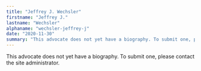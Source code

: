 ```yaml
---
title: "Jeffrey J. Wechsler"
firstname: "Jeffrey J."
lastname: "Wechsler"
alphaname: "wechsler-jeffrey-j"
date: "2020-11-30"
summary: "This advocate does not yet have a biography. To submit one, please contact the site administrator."
---
```

This advocate does not yet have a biography. To submit one, please contact the site administrator.

